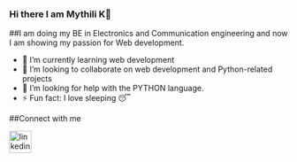 ### Hi there I am Mythili K👋
 
   ##I am doing my BE in Electronics and Communication engineering and now I am showing my passion for Web development.

- 🌱 I’m currently learning web development
- 👯 I’m looking to collaborate on web development and Python-related projects
- 🤔 I’m looking for help with the PYTHON language.
- ⚡ Fun fact: I love sleeping 😴

##Connect with me

[<img src='https://cdn.jsdelivr.net/npm/simple-icons@3.0.1/icons/linkedin.svg' alt='linkedin' height='40'>](https://www.linkedin.com/in/mythili-kumar-0a1124193) 



